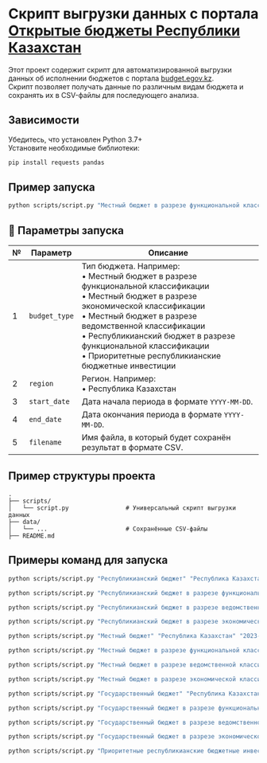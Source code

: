 
# Скрипт выгрузки данных с портала [Открытые бюджеты Республики Казахстан](https://budget.egov.kz)

Этот проект содержит скрипт для автоматизированной выгрузки данных об исполнении бюджетов с портала [budget.egov.kz](https://budget.egov.kz).  
Скрипт позволяет получать данные по различным видам бюджета и сохранять их в CSV-файлы для последующего анализа.

## Зависимости

Убедитесь, что установлен Python 3.7+  
Установите необходимые библиотеки:

```bash
pip install requests pandas
```

## Пример запуска

```bash
python scripts/script.py "Местный бюджет в разрезе функциональной классификации" "Республика Казахстан" "2023-01-01" "2025-04-01" "local_budget.csv"
```

## 📿 Параметры запуска

| №  | Параметр         | Описание                                                                 |
|----|------------------|--------------------------------------------------------------------------|
| 1  | `budget_type`    | Тип бюджета. Например: <br>• Местный бюджет в разрезе функциональной классификации <br>• Местный бюджет в разрезе экономической классификации <br>• Местный бюджет в разрезе ведомственной классификации <br>• Республикианский бюджет в разрезе функциональной классификации <br>• Приоритетные республикианские бюджетные инвестиции |
| 2  | `region`         | Регион. Например: <br>• Республика Казахстан <br> |
| 3  | `start_date`     | Дата начала периода в формате `YYYY-MM-DD`.                             |
| 4  | `end_date`       | Дата окончания периода в формате `YYYY-MM-DD`.                          |
| 5  | `filename`       | Имя файла, в который будет сохранён результат в формате CSV.            |

##  Пример структуры проекта

```
.
├── scripts/
│   └── script.py                # Универсальный скрипт выгрузки данных
├── data/
│   └── ...                      # Сохранённые CSV-файлы
├── README.md
```

##  Примеры команд для запуска

```bash
python scripts/script.py "Республикианский бюджет" "Республика Казахстан" "2023-01-01" "2025-04-01" "Республиканский бюджет.csv"

python scripts/script.py "Республикианский бюджет в разрезе функциональной классификации" "Республика Казахстан" "2023-01-01" "2025-04-01" "РБ_функц_классификация.csv"

python scripts/script.py "Республикианский бюджет в разрезе ведомственной классификации" "Республика Казахстан" "2023-01-01" "2025-04-01" "РБ_ведомств_классификация.csv"

python scripts/script.py "Республикианский бюджет в разрезе экономической классификации" "Республика Казахстан" "2023-01-01" "2025-04-01" "РБ_экон_классификация.csv"

python scripts/script.py "Местный бюджет" "Республика Казахстан" "2023-01-01" "2025-04-01" "Местный_бюджет.csv"

python scripts/script.py "Местный бюджет в разрезе функциональной классификации" "Республика Казахстан" "2023-01-01" "2025-04-01" "Местный_функц_классификация.csv"

python scripts/script.py "Местный бюджет в разрезе ведомственной классификации" "Республика Казахстан" "2023-01-01" "2025-04-01" "Местный_ведомств_классификация.csv"

python scripts/script.py "Местный бюджет в разрезе экономической классификации" "Республика Казахстан" "2023-01-01" "2025-04-01" "Местный_экон_классификация.csv"

python scripts/script.py "Государственный бюджет" "Республика Казахстан" "2023-01-01" "2025-04-01" "Гос_бюджет.csv"

python scripts/script.py "Государственный бюджет в разрезе функциональной классификации" "Республика Казахстан" "2023-01-01" "2025-04-01" "Гос_функц_классификация.csv"

python scripts/script.py "Государственный бюджет в разрезе ведомственной классификации" "Республика Казахстан" "2023-01-01" "2025-04-01" "Гос_ведомств_классификация.csv"

python scripts/script.py "Государственный бюджет в разрезе экономической классификации" "Республика Казахстан" "2023-01-01" "2025-04-01" "Гос_экон_классификация.csv"

python scripts/script.py "Приоритетные республикианские бюджетные инвестиции" "Республика Казахстан" "2023-01-01" "2025-04-01" "РБ_приоритетные_инвестиции.csv"
```


